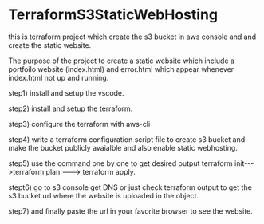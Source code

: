 # TerraformS3StaticWebHosting
this is terraform project which create the s3 bucket in aws console and and create the static website.

The purpose of the project to create a static website which include a portfoilo website (index.html) and error.html which appear whenever index.html not up and running.

step1) install and setup the vscode.

step2) install and setup the terraform.

step3) configure the terraform with aws-cli

step4) write a terraform configuration script file to create s3 bucket and make the bucket publicly avaialble and also enable static webhosting.

step5) use the command one by one to get desired output terraform init--->terraform plan ---> terraform apply.

stept6) go to s3 console get DNS or just check terraform output to get the s3 bucket url where the website is uploaded in the object.

step7) and finally paste the url in your favorite browser to see the website.
